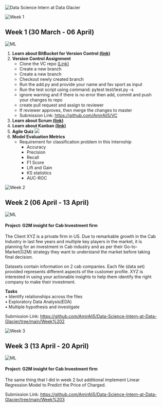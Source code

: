 ![Data Science Intern at Data Glacier](https://pbs.twimg.com/media/FPq_1PNWQAYLqwC?format=jpg&name=large)

![Week 1](https://user-images.githubusercontent.com/7065401/52071927-c1cd7100-2562-11e9-908a-dde91ba14e59.png)
## Week 1 (30 March - 06 April)
![ML](https://user-images.githubusercontent.com/7065401/52071924-c003ad80-2562-11e9-8297-1c6595f8a7ff.png)

1.	<B>Learn about BitBucket for Version Control [(link)](https://www.atlassian.com/git/tutorials/learn-git-with-bitbucket-cloud) </B>
2.	<B>Version Control Assignment</B>
      * Clone the VC repo [(Link)](https://github.com/DataGlacier/VC.git) 
      * Create a new branch
      * Create a new branch
      * Checkout newly created branch
      * Run the add.py and provide your name and fav sport as input
      * Run the test script using command:   pytest test/test.py -s
      * ignore warning and if there is no error then add, commit and push your changes to repo
      * create pull request and assign to reviewer
      * If reviewer approves, then merge the changes to master
      * Submission Link: https://github.com/AmirAli5/VC
3.	<B>Learn about Scrum [(link)](https://www.atlassian.com/agile/scrum) </B>
4.	<B>Learn about Kanban [(link)](https://www.atlassian.com/agile/kanban) </B>
5.	<B>Agile Quiz </B>
![](https://pbs.twimg.com/media/FPrFGbMXsAo9W28?format=png&name=240x240)
6.	<B>Model Evaluation Metrics </B>
     * Requirement for classification problem in this Internship
         * Accuracy
         * Precision
        * Recall
        * F1 Score
        * Lift and Gain
        * KS statistics
        * AUC-ROC
      
![Week 2](https://user-images.githubusercontent.com/7065401/52071927-c1cd7100-2562-11e9-908a-dde91ba14e59.png)
## Week 2 (06 April - 13 April)
![ML](https://user-images.githubusercontent.com/7065401/52071924-c003ad80-2562-11e9-8297-1c6595f8a7ff.png)

#### Project: G2M insight for Cab Investment firm
The Client XYZ is a private firm in US. Due to remarkable growth in the Cab Industry in last few years and multiple key players in the market, it is planning for        an investment in Cab industry and as per their Go-to-Market(G2M) strategy they want to understand the market before taking final decision.

Datasets contain information on 2 cab companies. Each file (data set) provided represents different aspects of the customer profile. XYZ is interested in using your actionable insights to help them identify the right company to make their investment.

<b>Tasks</b> <br>
     •  Identify relationships across the files <br>
     •  Exploratory Data Analysis(EDA) <br>
     •  Multiple hypothesis and investigate <br>

Submission Link: https://github.com/AmirAli5/Data-Science-Intern-at-Data-Glacier/tree/main/Week%202

![Week 3](https://user-images.githubusercontent.com/7065401/52071927-c1cd7100-2562-11e9-908a-dde91ba14e59.png)
## Week 3 (13 April - 20 April)
![ML](https://user-images.githubusercontent.com/7065401/52071924-c003ad80-2562-11e9-8297-1c6595f8a7ff.png)

#### Project: G2M insight for Cab Investment firm
The same thing that I did in week 2  but additional implement Linear Regression Model to Predict the Price of Charged.

Submission Link: https://github.com/AmirAli5/Data-Science-Intern-at-Data-Glacier/tree/main/Week%203

